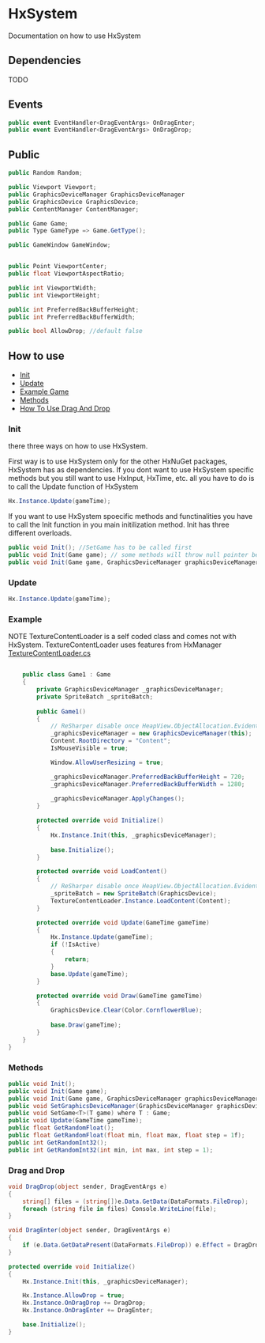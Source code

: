 # HxSystem
Documentation on how to use HxSystem

## Dependencies
TODO

## Events
```csharp
public event EventHandler<DragEventArgs> OnDragEnter;
public event EventHandler<DragEventArgs> OnDragDrop;
```

## Public
```csharp
public Random Random;

public Viewport Viewport;
public GraphicsDeviceManager GraphicsDeviceManager
public GraphicsDevice GraphicsDevice;
public ContentManager ContentManager;

public Game Game;
public Type GameType => Game.GetType();

public GameWindow GameWindow;


public Point ViewportCenter;
public float ViewportAspectRatio;

public int ViewportWidth;
public int ViewportHeight;

public int PreferredBackBufferHeight;
public int PreferredBackBufferWidth;

public bool AllowDrop; //default false
```

## How to use
- [Init](#init)
- [Update](#update)
- [Example Game](#example)
- [Methods](#methods)
- [How To Use Drag And Drop](#drag-and-drap)

### Init
there three ways on how to use HxSystem.

First way is to use HxSystem only for the other HxNuGet packages, HxSystem has as dependencies.
If you dont want to use HxSystem specific methods but you still want to use HxInput, HxTime, etc. all you have to do is to call the Update function of HxSystem
```csharp
Hx.Instance.Update(gameTime);
```

If you want to use HxSystem spoecific methods and functinalities you have to call the Init function in you main initilization method.
Init has three different overloads.

```csharp
public void Init(); //SetGame has to be called first
public void Init(Game game); // some methods will throw null pointer because GraphicsDeviceManager is not set, not needed tho. Just check which methods you can use
public void Init(Game game, GraphicsDeviceManager graphicsDeviceManager); //Recommended
```

### Update
```csharp
Hx.Instance.Update(gameTime);
```

### Example

NOTE
TextureContentLoader is a self coded class and comes not with HxSystem.
TextureContentLoader uses features from HxManager
[TextureContentLoader.cs](https://github.com/SameplayerDE/HxNuGet/blob/master/TextureContentLoader.cs)
```csharp

    public class Game1 : Game
    {
        private GraphicsDeviceManager _graphicsDeviceManager;
        private SpriteBatch _spriteBatch;
        
        public Game1()
        {
            // ReSharper disable once HeapView.ObjectAllocation.Evident
            _graphicsDeviceManager = new GraphicsDeviceManager(this);
            Content.RootDirectory = "Content";
            IsMouseVisible = true;

            Window.AllowUserResizing = true;

            _graphicsDeviceManager.PreferredBackBufferHeight = 720;
            _graphicsDeviceManager.PreferredBackBufferWidth = 1280;
            
            _graphicsDeviceManager.ApplyChanges();
        }

        protected override void Initialize()
        {
            Hx.Instance.Init(this, _graphicsDeviceManager);
            
            base.Initialize();
        }

        protected override void LoadContent()
        {
            // ReSharper disable once HeapView.ObjectAllocation.Evident
            _spriteBatch = new SpriteBatch(GraphicsDevice);
            TextureContentLoader.Instance.LoadContent(Content);
        }

        protected override void Update(GameTime gameTime)
        {
            Hx.Instance.Update(gameTime);
            if (!IsActive)
            {
                return;
            }
            base.Update(gameTime);
        }

        protected override void Draw(GameTime gameTime)
        {
            GraphicsDevice.Clear(Color.CornflowerBlue);
            
            base.Draw(gameTime);
        }
    }
}
```

### Methods
```csharp
public void Init();
public void Init(Game game);
public void Init(Game game, GraphicsDeviceManager graphicsDeviceManager);
public void SetGraphicsDeviceManager(GraphicsDeviceManager graphicsDeviceManager);
public void SetGame<T>(T game) where T : Game;
public void Update(GameTime gameTime);
public float GetRandomFloat();
public float GetRandomFloat(float min, float max, float step = 1f);
public int GetRandomInt32();
public int GetRandomInt32(int min, int max, int step = 1);
```

### Drag and Drop
```csharp
void DragDrop(object sender, DragEventArgs e)
{
    string[] files = (string[])e.Data.GetData(DataFormats.FileDrop);
    foreach (string file in files) Console.WriteLine(file);
}

void DragEnter(object sender, DragEventArgs e)
{
    if (e.Data.GetDataPresent(DataFormats.FileDrop)) e.Effect = DragDropEffects.Copy;
}

protected override void Initialize()
{
    Hx.Instance.Init(this, _graphicsDeviceManager);

    Hx.Instance.AllowDrop = true;
    Hx.Instance.OnDragDrop += DragDrop;
    Hx.Instance.OnDragEnter += DragEnter;

    base.Initialize();
}
```
